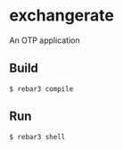 exchangerate
=====

An OTP application

Build
-----

    $ rebar3 compile


Run
-----

    $ rebar3 shell
